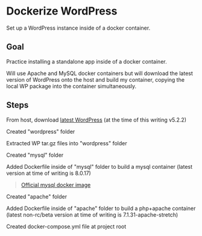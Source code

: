 # Dockerize WordPress
Set up a WordPress instance inside of a docker container.

## Goal
Practice installing a standalone app inside of a docker container.

Will use Apache and MySQL docker containers but will download the latest version of WordPress onto the host and build my container, copying the local WP package into the container simultaneously.

## Steps
From host, download [latest WordPress](https://wordpress.org/latest.tar.gz) (at the time of this writing v5.2.2)

Created "wordpress" folder

Extracted WP tar.gz files into "wordpress" folder

Created "mysql" folder

Added Dockerfile inside of "mysql" folder to build a mysql container (latest version at time of writing is 8.0.17)
> [Official mysql docker image](https://hub.docker.com/_/mysql/)

Created "apache" folder

Added Dockerfile inside of "apache" folder to build a php+apache container (latest non-rc/beta version at time of writing is 7.1.31-apache-stretch)

Created docker-compose.yml file at project root
